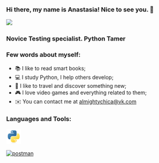 ### Hi there, my name is Anastasia! Nice to see you. 👋

![](https://komarev.com/ghpvc/?username=almightychica)

### Novice Testing specialist. Python Tamer

### Few words about myself:

* 📚 I like to read smart books; 
* 💻 I study Python, I help others develop; 
* 🌄 I like to travel and discover something new; 
* 🎮 I love video games and everything related to them;
* ✉️  You can contact me at [almightychica@vk.com](mailto:almightychica@@vk.com)

### Languages and Tools:

<a href="https://www.python.org" target="_blank" rel="noreferrer"> <img src="https://raw.githubusercontent.com/devicons/devicon/master/icons/python/python-original.svg" alt="python" width="40" height="40"/> </a> </p>
<a align="left"> <a href="https://postman.com" target="_blank" rel="noreferrer"> <img src="https://www.vectorlogo.zone/logos/getpostman/getpostman-icon.svg" alt="postman" width="40" height="40"/> </p>
